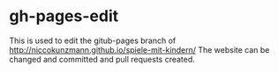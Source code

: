 gh-pages-edit
=============

This is used to edit the gitub-pages branch of http://niccokunzmann.github.io/spiele-mit-kindern/
The website can be changed and committed and pull requests created.
